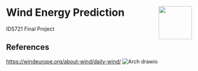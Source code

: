 # Wind Energy Prediction <img width=90 align="right" src="https://upload.wikimedia.org/wikipedia/commons/thumb/e/e6/Duke_University_logo.svg/1024px-Duke_University_logo.svg.png">
IDS721 Final Project

## References
https://windeurope.org/about-wind/daily-wind/
![Arch drawio](https://user-images.githubusercontent.com/22479437/161459695-0a7834c5-f8ff-45aa-b13d-7badee6dc122.png)
